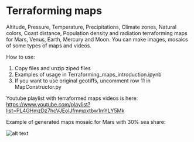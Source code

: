 # Terraforming maps 

Altitude, Pressure, Temperature, Precipitations, Climate zones, Natural colors, Coast distance, Population density and radiation terraforming maps for Mars, Venus, Earth, Mercury and Moon. You can make images, mosaics of some types of maps and videos.

How to use:
1) Copy files and unzip ziped files
2) Examples of usage in Terraforming_maps_introduction.ipynb
3) If you want to use original geotiffs, uncomment row 11 in MapConstructor.py

Youtube playlist with terraformed maps videos is here: https://www.youtube.com/playlist?list=PL4GHmzDz7hcVJEolJfmmpxtbw1mYLY5Mk

Example of generated maps mosaic for Mars with 30% sea share:

![alt text](https://github.com/ilyenkov/terraforming_maps/blob/main/Mars_30_percent_mosaic.jpg?raw=true)
